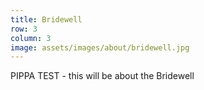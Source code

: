 ```yaml
---
title: Bridewell
row: 3
column: 3
image: assets/images/about/bridewell.jpg
---
```

PIPPA TEST - this will be about the Bridewell
